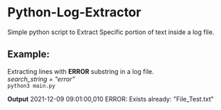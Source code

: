 # Python-Log-Extractor
Simple python script to Extract Specific portion of text inside a log file.


## Example:
Extracting lines with **ERROR** substring in a log file.\
*search_string = "error"*\
`python3 main.py`

**Output**
2021-12-09 09:01:00,010 ERROR: Exists already: "File_Test.txt"


